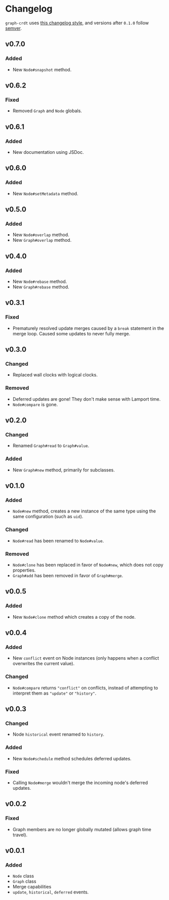 # Changelog

`graph-crdt` uses [this changelog style](http://keepachangelog.com/en/0.3.0/), and versions after `0.1.0` follow [semver](http://semver.org/).

## v0.7.0
### Added
- New `Node#snapshot` method.

## v0.6.2
### Fixed
- Removed `Graph` and `Node` globals.

## v0.6.1
### Added
- New documentation using JSDoc.

## v0.6.0
### Added
- New `Node#setMetadata` method.

## v0.5.0
### Added
- New `Node#overlap` method.
- New `Graph#overlap` method.

## v0.4.0
### Added
- New `Node#rebase` method.
- New `Graph#rebase` method.

## v0.3.1
### Fixed
- Prematurely resolved update merges caused by a `break` statement in the merge loop. Caused some updates to never fully merge.

## v0.3.0
### Changed
- Replaced wall clocks with logical clocks.

### Removed
- Deferred updates are gone! They don't make sense with Lamport time.
- `Node#compare` is gone.

## v0.2.0
### Changed
- Renamed `Graph#read` to `Graph#value`.

### Added
- New `Graph#new` method, primarily for subclasses.

## v0.1.0
### Added
- `Node#new` method, creates a new instance of the same type using the same configuration (such as `uid`).

### Changed
- `Node#read` has been renamed to `Node#value`.

### Removed
- `Node#clone` has been replaced in favor of `Node#new`, which does not copy properties.
- `Graph#add` has been removed in favor of `Graph#merge`.

## v0.0.5
### Added
- New `Node#clone` method which creates a copy of the node.

## v0.0.4
### Added
- New `conflict` event on Node instances (only happens when a conflict overwrites the current value).

### Changed
- `Node#compare` returns `"conflict"` on conflicts, instead of attempting to interpret them as `"update"` or `"history"`.

## v0.0.3
### Changed
- Node `historical` event renamed to `history`.

### Added
- New `Node#schedule` method schedules deferred updates.

### Fixed
- Calling `Node#merge` wouldn't merge the incoming node's deferred updates.

## v0.0.2
### Fixed
- Graph members are no longer globally mutated (allows graph time travel).

## v0.0.1
### Added
- `Node` class
- `Graph` class
- Merge capabilities
- `update`, `historical`, `deferred` events.
